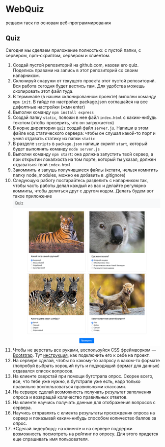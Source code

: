 # WebQuiz
решаем таск по основам веб-программирования

## Quiz

Сегодня мы сделаем приложение полностью: с пустой папки, с сервером, npm-скриптом, сервером и клиентом.

1. Создай пустой репозиторий на github.com, назови его quiz.
 Поделись правами на запись в этот репозиторий со своим напарником.
2. Склонируй снаружи от текущего проекта этот пустой репозиторий. Вся работа сегодня будет вестись там. 
Для удобства можешь скопировать этот файл туда.
3. В терминале (в нашем склонированном проекте) выполни команду `npm init`. В гайде по настройке package.json
 соглашайся на все дефолтные настройки (жми enter)
4. Выполни команду `npm install express`
5. Создай папку `static`, положи в нее файл `index.html` c каким-нибудь текстом (чтобы проверить, что он загружается)
6. В корне директории `quiz` создай файл `server.js`. Напиши в этом файле код статического сервера: чтобы он слушал
какой-то порт и умел отдавать статику из папки `static`
7. В разделе `scripts` в `package.json` напиши скрипт `start`, который будет выполнять команду `node server.js`
8. Выполни команду `npm start`: она должна запустить твой сервер, а при открытии локалхоста на том порте, который ты
указал, должен отдаваться твой `index.html`
9. Закоммить и запушь получившиеся файлы (кстати, нельзя комитить папку node_modules, можно ее добавить в .gitignore)
10. Следующую работу постарайтесь разделить с напарником так, чтобы часть работы делал каждый из вас 
и делайте регулярно коммиты, чтобы делиться друг с другом кодом. Делать будем вот такое приложение ![](quiz.png)
11. Чтобы не верстать все руками, воспользуйся CSS фреймворком — [Bootstrap](https://getbootstrap.com/).
Тут [инструкция](https://getbootstrap.com/docs/4.4/getting-started/introduction/#starter-template),
 как подключить его к себе на проект.
12. На сервере сделай, чтобы по какому-то запросу в каком-то формате (попробуй выбрать хороший путь и 
подходящий формат для данных) отдавался список вопросов.
13. На клиенте сверстай при помощи бутстрапа опрос. Скорее всего, все, что тебе уже нужно, в бутстрапе уже есть,
 надо только правильно воспользоваться правильными классами.
14. На сервере сделай возможность получать результат заполнения опроса и возвращай количество правильных ответов.
15. На клиенте научись получать данные для отображения вопросов с сервера.
16. Научись отправлять с клиента результаты прохождения опроса на сервер и показывай каким-нибудь способом
 количество баллов за опрос. 
17. *Сделай лидерборд: на клиенте и на сервере поддержи возможность посмотреть на рейтинг по опросу.
 Для этого придется еще спрашивать имя пользователя. 
